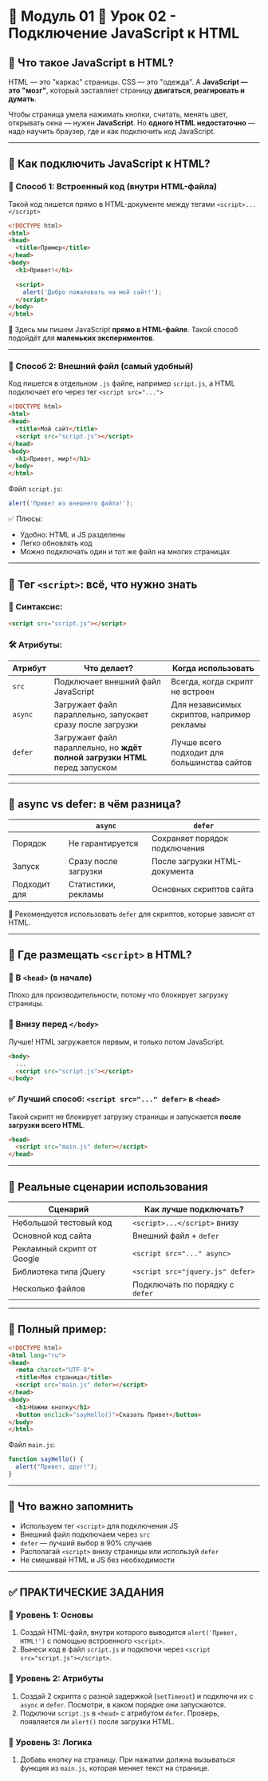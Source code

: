 # 📁 Модуль 01 📘 Урок 02 - Подключение JavaScript к HTML

## 🔷 Что такое JavaScript в HTML?

HTML — это "каркас" страницы. CSS — это "одежда". А **JavaScript — это "мозг"**, который заставляет страницу **двигаться, реагировать и думать**.

Чтобы страница умела нажимать кнопки, считать, менять цвет, открывать окна — нужен **JavaScript**. Но **одного HTML недостаточно** — надо научить браузер, где и как подключить код JavaScript.

------

## 📎 Как подключить JavaScript к HTML?

### 🔸 Способ 1: Встроенный код (внутри HTML-файла)

Такой код пишется прямо в HTML-документе между тегами `<script>...</script>`

```html
<!DOCTYPE html>
<html>
<head>
  <title>Пример</title>
</head>
<body>
  <h1>Привет!</h1>

  <script>
    alert('Добро пожаловать на мой сайт!');
  </script>
</body>
</html>
```

📌 Здесь мы пишем JavaScript **прямо в HTML-файле**. Такой способ подойдёт для **маленьких экспериментов**.

------

### 🔸 Способ 2: Внешний файл (самый удобный)

Код пишется в отдельном `.js` файле, например `script.js`, а HTML подключает его через тег `<script src="...">`

```html
<!DOCTYPE html>
<html>
<head>
  <title>Мой сайт</title>
  <script src="script.js"></script>
</head>
<body>
  <h1>Привет, мир!</h1>
</body>
</html>
```

Файл `script.js`:

```js
alert('Привет из внешнего файла!');
```

✅ Плюсы:

- Удобно: HTML и JS разделены
- Легко обновлять код
- Можно подключать один и тот же файл на многих страницах

------

## 🧩 Тег `<script>`: всё, что нужно знать

### 📄 Синтаксис:

```html
<script src="script.js"></script>
```

### 🛠️ Атрибуты:

| Атрибут | Что делает?                                                  | Когда использовать                          |
| ------- | ------------------------------------------------------------ | ------------------------------------------- |
| `src`   | Подключает внешний файл JavaScript                           | Всегда, когда скрипт не встроен             |
| `async` | Загружает файл параллельно, запускает сразу после загрузки   | Для независимых скриптов, например рекламы  |
| `defer` | Загружает файл параллельно, но **ждёт полной загрузки HTML** перед запуском | Лучше всего подходит для большинства сайтов |



------

## 🤔 async vs defer: в чём разница?

|              | `async`              | `defer`                       |
| ------------ | -------------------- | ----------------------------- |
| Порядок      | Не гарантируется     | Сохраняет порядок подключения |
| Запуск       | Сразу после загрузки | После загрузки HTML-документа |
| Подходит для | Статистики, рекламы  | Основных скриптов сайта       |



📌 Рекомендуется использовать `defer` для скриптов, которые зависят от HTML.

------

## 🧱 Где размещать `<script>` в HTML?

### 🔼 В `<head>` (в начале)

Плохо для производительности, потому что блокирует загрузку страницы.

### 🔽 Внизу перед `</body>`

Лучше! HTML загружается первым, и только потом JavaScript.

```html
<body>
  ...
  <script src="script.js"></script>
</body>
```

### ✅ Лучший способ: `<script src="..." defer>` в `<head>`

Такой скрипт не блокирует загрузку страницы и запускается **после загрузки всего HTML**.

```html
<head>
  <script src="main.js" defer></script>
</head>
```

------

## 🧪 Реальные сценарии использования

| Сценарий                   | Как лучше подключать?            |
| -------------------------- | -------------------------------- |
| Небольшой тестовый код     | `<script>...</script>` внизу     |
| Основной код сайта         | Внешний файл + `defer`           |
| Рекламный скрипт от Google | `<script src="..." async>`       |
| Библиотека типа jQuery     | `<script src="jquery.js" defer>` |
| Несколько файлов           | Подключать по порядку с `defer`  |



------

## 📘 Полный пример:

```html
<!DOCTYPE html>
<html lang="ru">
<head>
  <meta charset="UTF-8">
  <title>Моя страница</title>
  <script src="main.js" defer></script>
</head>
<body>
  <h1>Нажми кнопку</h1>
  <button onclick="sayHello()">Сказать Привет</button>
</body>
</html>
```

Файл `main.js`:

```js
function sayHello() {
  alert("Привет, друг!");
}
```

------

## 🧠 Что важно запомнить

- Используем тег `<script>` для подключения JS
- Внешний файл подключаем через `src`
- `defer` — лучший выбор в 90% случаев
- Располагай `<script>` внизу страницы или используй `defer`
- Не смешивай HTML и JS без необходимости

------

## ✅ ПРАКТИЧЕСКИЕ ЗАДАНИЯ

### 🧩 Уровень 1: Основы

1. Создай HTML-файл, внутри которого выводится `alert('Привет, HTML!')` с помощью встроенного `<script>`.
2. Вынеси код в файл `script.js` и подключи через `<script src="script.js"></script>`.

### 🧩 Уровень 2: Атрибуты

1. Создай 2 скрипта с разной задержкой (`setTimeout`) и подключи их с `async` и `defer`. Посмотри, в каком порядке они запускаются.
2. Подключи `script.js` в `<head>` с атрибутом `defer`. Проверь, появляется ли `alert()` после загрузки HTML.

### 🧩 Уровень 3: Логика

1. Добавь кнопку на страницу. При нажатии должна вызываться функция из `main.js`, которая меняет текст на странице.